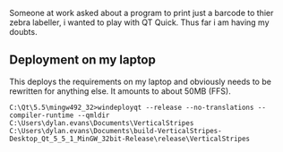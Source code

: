 
Someone at work asked about a program to print just a barcode to thier zebra
labeller, i wanted to play with QT Quick. Thus far i am having my doubts.

## Deployment on my laptop

This deploys the requirements on my laptop and obviously needs to be rewritten for anything else. 
It amounts to about 50MB (FFS).

    C:\Qt\5.5\mingw492_32>windeployqt --release --no-translations --compiler-runtime --qmldir C:\Users\dylan.evans\Documents\VerticalStripes  C:\Users\dylan.evans\Documents\build-VerticalStripes-Desktop_Qt_5_5_1_MinGW_32bit-Release\release\VerticalStripes

